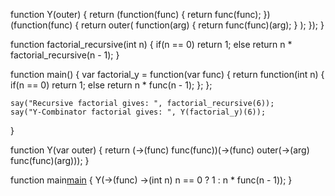 function Y(outer)
{
	return
	(function(func)
	{
		return func(func);
	})
	(function(func)
	{
		return outer(
			function(arg)
			{
				return func(func)(arg);
			}
		);
	});
}

function factorial_recursive(int n)
{
	if(n == 0) return 1;
	else return n * factorial_recursive(n - 1);
}

function main()
{
	var factorial_y = function(var func)
	{
		return function(int n)
		{
			if(n == 0) return 1;
			else return n * func(n - 1);
		};
	};

	say("Recursive factorial gives: ", factorial_recursive(6));
	say("Y-Combinator factorial gives: ", Y(factorial_y)(6));
}

function Y(var outer) {
    return (->(func) func(func))(->(func) outer(->(arg) func(func)(arg)));
}

function main[main]()
{
    Y(->(func) ->(int n) n == 0 ? 1 : n * func(n - 1));
}

